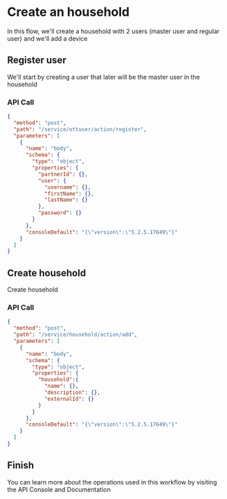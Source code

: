 <!--METADATA
{
  "summary": "Create household with 2 users and 1 device"
}
-->

# Create an household
In this flow, we'll create a household with 2 users (master user and regular user) and we'll add a device

## Register user
We'll start by creating a user that later will be the master user in the household

### API Call
```json
{
  "method": "post",
  "path": "/service/ottuser/action/register",
  "parameters": [
    {
      "name": "body",
      "schema": {
        "type": "object",
        "properties": {
          "partnerId": {},
          "user": {
            "username": {},
            "firstName": {},
            "lastName": {}
          },
          "password": {}
        }
      },
      "consoleDefault": "{\"version\":\"5.2.5.17649\"}"
    }
  ]
}
```

## Create household
Create household

### API Call
```json
{
  "method": "post",
  "path": "/service/household/action/add",
  "parameters": [
    {
      "name": "body",
      "schema": {
        "type": "object",
        "properties": {
          "household":{
            "name": {},
            "description": {},
            "externalId": {}
          }
        }
      },
      "consoleDefault": "{\"version\":\"5.2.5.17649\"}"
    }
  ]
}
```

## Finish
You can learn more about the operations used in this workflow by visiting the API Console and Documentation
